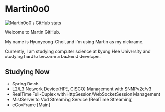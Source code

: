# Martin0o0

![Martin0o0's GitHub stats](https://github-readme-stats.vercel.app/api?username=Martin0o0&show_icons=true&theme=highcontrast)

Welcome to Martin GitHub.

My name is Hyunyeong-Choi, and i'm using Martin as my nickname.

Currently, I am studying computer science at Kyung Hee University and studying hard to become a backend developer.

## Studying Now
 - Spring Batch 
 - L2/L3 Network Device(HPE, CISCO) Management with SNMPv2c/v3
 - RealTime Full-Duplex with HttpSession/WebSocketSession Management
 - MistServer to Vod Streaming Service (RealTime Streaming)
 - eGovFrame [Main]
